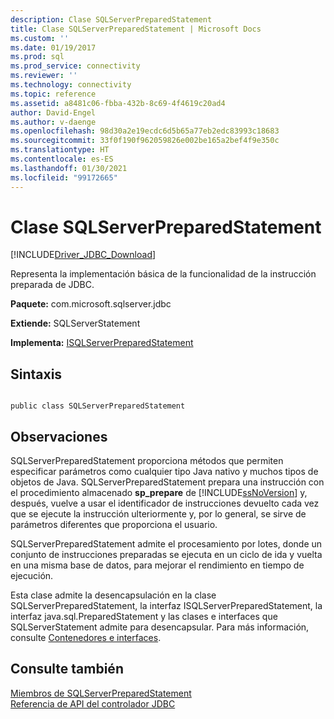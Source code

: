 ```yaml
---
description: Clase SQLServerPreparedStatement
title: Clase SQLServerPreparedStatement | Microsoft Docs
ms.custom: ''
ms.date: 01/19/2017
ms.prod: sql
ms.prod_service: connectivity
ms.reviewer: ''
ms.technology: connectivity
ms.topic: reference
ms.assetid: a8481c06-fbba-432b-8c69-4f4619c20ad4
author: David-Engel
ms.author: v-daenge
ms.openlocfilehash: 98d30a2e19ecdc6d5b65a77eb2edc83993c18683
ms.sourcegitcommit: 33f0f190f962059826e002be165a2bef4f9e350c
ms.translationtype: HT
ms.contentlocale: es-ES
ms.lasthandoff: 01/30/2021
ms.locfileid: "99172665"
---
```

# <a name="sqlserverpreparedstatement-class"></a>Clase SQLServerPreparedStatement
[!INCLUDE[Driver_JDBC_Download](../../../includes/driver_jdbc_download.md)]

  Representa la implementación básica de la funcionalidad de la instrucción preparada de JDBC.  
  
 **Paquete:** com.microsoft.sqlserver.jdbc  
  
 **Extiende:** SQLServerStatement  
  
 **Implementa:** [ISQLServerPreparedStatement](../../../connect/jdbc/reference/isqlserverpreparedstatement-interface.md)  
  
## <a name="syntax"></a>Sintaxis  
  
```  
  
public class SQLServerPreparedStatement  
```  
  
## <a name="remarks"></a>Observaciones  
 SQLServerPreparedStatement proporciona métodos que permiten especificar parámetros como cualquier tipo Java nativo y muchos tipos de objetos de Java. SQLServerPreparedStatement prepara una instrucción con el procedimiento almacenado  **sp_prepare** de [!INCLUDE[ssNoVersion](../../../includes/ssnoversion-md.md)] y, después, vuelve a usar el identificador de instrucciones devuelto cada vez que se ejecute la instrucción ulteriormente y, por lo general, se sirve de parámetros diferentes que proporciona el usuario.  
  
 SQLServerPreparedStatement admite el procesamiento por lotes, donde un conjunto de instrucciones preparadas se ejecuta en un ciclo de ida y vuelta en una misma base de datos, para mejorar el rendimiento en tiempo de ejecución.  
  
 Esta clase admite la desencapsulación en la clase SQLServerPreparedStatement, la interfaz ISQLServerPreparedStatement, la interfaz java.sql.PreparedStatement y las clases e interfaces que SQLServerStatement admite para desencapsular. Para más información, consulte [Contenedores e interfaces](../../../connect/jdbc/wrappers-and-interfaces.md).  
  
## <a name="see-also"></a>Consulte también  
 [Miembros de SQLServerPreparedStatement](../../../connect/jdbc/reference/sqlserverpreparedstatement-members.md)   
 [Referencia de API del controlador JDBC](../../../connect/jdbc/reference/jdbc-driver-api-reference.md)  
  
  
